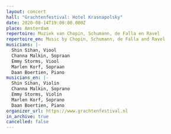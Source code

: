 ```yaml
---
layout: concert
hall: "Grachtenfestival: Hotel Krasnapolsky"
date: 2020-08-14T19:00:00.000Z
place: Amsterdam
repertoire: Muziek van Chopin, Schumann, de Falla en Ravel
repertoire_en: Music by Chopin, Schumann, de Falla and Ravel
musicians: |-
  Shin Sihan, Viool
  Channa Malkin, Sopraan
  Emmy Storms, Viool
  Marlen Korf, Sopraan
  Daan Boertien, Piano
musicians_en: |-
  Shin Sihan, Violin
  Channa Malkin, Soprano
  Emmy Storms, Violin
  Marlen Korf, Soprano
  Daan Boertien, Piano
organizer_url: https://www.grachtenfestival.nl
in_archive: true
cancelled: false
---
```

